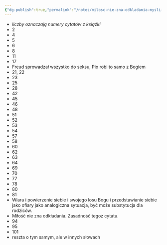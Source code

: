 ```yaml
---
{"dg-publish":true,"permalink":"/notes/milosc-nie-zna-odkladania-mysli-ojca-pio-na-kazdy-dzien/"}
---
```


- *liczby oznaczają numery cytatów z książki*
- 2  
- 4  
- 5
- 6
- 8  
- 11  
- 17  
- Freud sprowadzał wszystko do seksu, Pio robi to samo z Bogiem
- 21, 22  
- 23  
- 25  
- 28  
- 42
- 45
- 46
- 48
- 51
- 52
- 53
- 54
- 57
- 58
- 60
- 62
- 63
- 64
- 69
- 70
- 77
- 78
- 80
- 81
- Wiara i powierzenie siebie i swojego losu Bogu i przedstawianie siebie jako ofiary jako analogiczna sytuacja, być może substytucja dla rodziców.
- Miłość nie zna odkładania. Zasadność tegoż cytatu.
- 94
- 95
- 101
- reszta o tym samym, ale w innych słowach